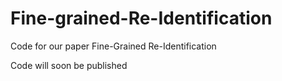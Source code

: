 # Fine-grained-Re-Identification
Code for our paper Fine-Grained Re-Identification  


Code will soon be published
